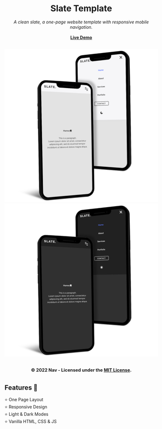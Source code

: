 <div align="center">
<h1>Slate Template</h1>
<i>A clean slate, a one-page website template with responsive mobile navigation.</i>
<br>
<br>
<a href="https://cbarnett427.github.io/slate/"><b>Live Demo</b></a>

<h2 align="center">
  <img src="https://github.com/cbarnett427/slate/blob/main/img/PixelTrueMockup-Light.png" alt="Light Mode Mockup"/>
  <img src="https://github.com/cbarnett427/slate/blob/main/img/PixelTrueMockup-Dark.png" alt="Dark Mode Mockup"/>
  <br>
  <br>
  <sub><sup>© 2022 Nav - Licensed under the <a href="./LICENSE">MIT License</a>.</sup></sub>
</h2>
</div>

## Features :tada:
:star: One Page Layout\
:star: Responsive Design\
:star: Light & Dark Modes\
:star: Vanilla HTML, CSS & JS
